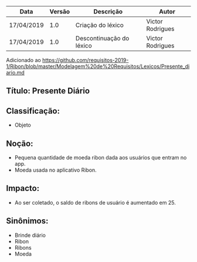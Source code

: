 | Data | Versão | Descrição | Autor |
|---|---|---|---|
| 17/04/2019 | 1.0 | Criação do léxico  | Victor Rodrigues |
| 17/04/2019 | 1.0 | Descontinuação do léxico  | Victor Rodrigues |

Adicionado ao https://github.com/requisitos-2019-1/Ribon/blob/master/Modelagem%20de%20Requisitos/Lexicos/Presente_diario.md

## Título: Presente Diário

## Classificação:

- Objeto

## Noção:

- Pequena quantidade de moeda ribon dada aos usuários que entram no app.
- Moeda usada no aplicativo Ribon.

## Impacto:

- Ao ser coletado, o saldo de ribons de usuário é aumentado em 25.

## Sinônimos:

- Brinde diário
- Ribon
- Ribons
- Moeda
